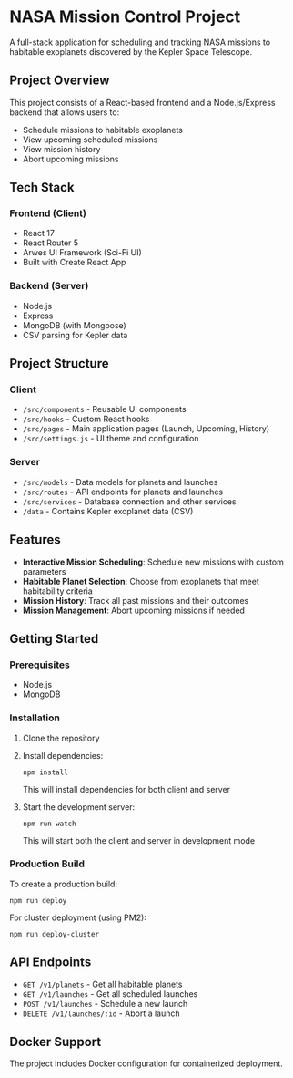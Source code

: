 # NASA Mission Control Project

A full-stack application for scheduling and tracking NASA missions to habitable exoplanets discovered by the Kepler Space Telescope.

## Project Overview

This project consists of a React-based frontend and a Node.js/Express backend that allows users to:
- Schedule missions to habitable exoplanets
- View upcoming scheduled missions
- View mission history
- Abort upcoming missions

## Tech Stack

### Frontend (Client)
- React 17
- React Router 5
- Arwes UI Framework (Sci-Fi UI)
- Built with Create React App

### Backend (Server)
- Node.js
- Express
- MongoDB (with Mongoose)
- CSV parsing for Kepler data

## Project Structure

### Client
- `/src/components` - Reusable UI components
- `/src/hooks` - Custom React hooks
- `/src/pages` - Main application pages (Launch, Upcoming, History)
- `/src/settings.js` - UI theme and configuration

### Server
- `/src/models` - Data models for planets and launches
- `/src/routes` - API endpoints for planets and launches
- `/src/services` - Database connection and other services
- `/data` - Contains Kepler exoplanet data (CSV)

## Features

- **Interactive Mission Scheduling**: Schedule new missions with custom parameters
- **Habitable Planet Selection**: Choose from exoplanets that meet habitability criteria
- **Mission History**: Track all past missions and their outcomes
- **Mission Management**: Abort upcoming missions if needed

## Getting Started

### Prerequisites
- Node.js
- MongoDB

### Installation

1. Clone the repository
2. Install dependencies:
   ```
   npm install
   ```
   This will install dependencies for both client and server

3. Start the development server:
   ```
   npm run watch
   ```
   This will start both the client and server in development mode

### Production Build

To create a production build:
```
npm run deploy
```

For cluster deployment (using PM2):
```
npm run deploy-cluster
```

## API Endpoints

- `GET /v1/planets` - Get all habitable planets
- `GET /v1/launches` - Get all scheduled launches
- `POST /v1/launches` - Schedule a new launch
- `DELETE /v1/launches/:id` - Abort a launch

## Docker Support

The project includes Docker configuration for containerized deployment.
